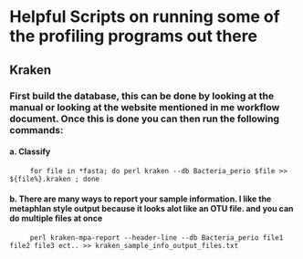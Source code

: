 # Helpful Scripts on running some of the profiling programs out there

## Kraken
### First build the database, this can be done by looking at the manual or looking at the website mentioned in me workflow document. Once this is done you can then run the following commands:
####  a. Classify
         for file in *fasta; do perl kraken --db Bacteria_perio $file >> ${file%}.kraken ; done
        
####  b. There are many ways to report your sample information. I like the metaphlan style output because it looks alot like an OTU file.           and you can do multiple files at once
         perl kraken-mpa-report --header-line --db Bacteria_perio file1 file2 file3 ect.. >> kraken_sample_info_output_files.txt
